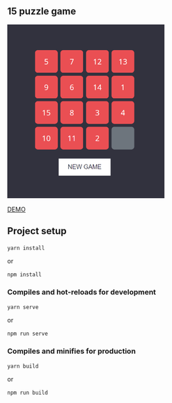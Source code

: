 ## 15 puzzle game

<img src="https://github.com/andrei-kozel/vue-puzzle/raw/master/public/puzzle.PNG" height="400">

[DEMO](https://vue-puzzle.netlify.com/)

## Project setup
```
yarn install
```
or
```
npm install 
```

### Compiles and hot-reloads for development
```
yarn serve 
```
or
```
npm run serve 
```
### Compiles and minifies for production
```
yarn build
```
or
```
npm run build 
```
